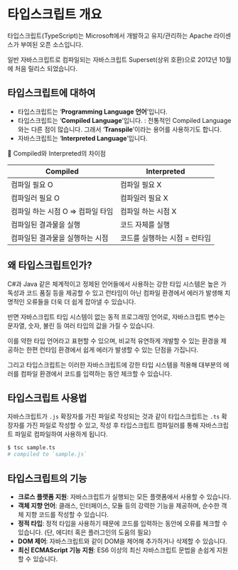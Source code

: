 # 타입스크립트 개요

타입스크립트(TypeScript)는 Microsoft에서 개발하고 유지/관리하는 Apache 라이센스가 부여된 오픈 소스입니다.

일반 자바스크립트로 컴파일되는 자바스크립트 Superset(상위 호환)으로 2012년 10월에 처음 릴리스 되었습니다.

## 타입스크립트에 대하여

- 타입스크립트는 ‘**Programming Language 언어**’입니다.
- 타입스크립트는 ‘**Compiled Language**’입니다.
: 전통적인 Compiled Language 와는 다른 점이 많습니다. 그래서 ‘**Transpile**’이라는 용어를 사용하기도 합니다.
- 자바스크립트는 ‘**Interpreted Language**’입니다.

<aside>
📌 Compiled와 Interpreted의 차이점

| Compiled | Interpreted |
| --- | --- |
| 컴파일 필요 O | 컴파일 필요 X |
| 컴파일러 필요 O | 컴파일러 필요 X |
| 컴파일 하는 시점 O ⇒ 컴파일 타임 | 컴파일 하는 시점 X |
| 컴파일된 결과물을 실행 | 코드 자체를 실행 |
| 컴파일된 결과물을 실행하는 시점 | 코드를 실행하는 시점 = 런타임 |
</aside>

## 왜 타입스크립트인가?

C#과 Java 같은 체계적이고 정제된 언어들에서 사용하는 강한 타입 시스템은 높은 가독성과 코드 품질 등을 제공할 수 있고 런타임이 아닌 컴파일 환경에서 에러가 발생해 치명적인 오류들을 더욱 더 쉽게 잡아낼 수 있습니다.

반면 자바스크립트 타입 시스템이 없는 동적 프로그래밍 언어로, 자바스크립트 변수는 문자열, 숫자, 불린 등 여러 타입의 값을 가질 수 있습니다.

이를 약한 타입 언어라고 표현할 수 있으며, 비교적 유연하게 개발할 수 있는 환경을 제공하는 한편 런타임 환경에서 쉽게 에러가 발생할 수 있는 단점을 가집니다.

그리고 타입스크립트는 이러한 자바스크립트에 강한 타입 시스템을 적용해 대부분의 에러를 컴파일 환경에서 코드를 입력하는 동안 체크할 수 있습니다.

## 타입스크립트 사용법

자바스크립트가 `.js` 확장자를 가진 파일로 작성되는 것과 같이 타입스크립트는 `.ts` 확장자를 가진 파일로 작성할 수 있고, 작성 후 타입스크립트 컴파일러를 통해 자바스크립트 파일로 컴파일하여 사용하게 됩니다.

```bash
$ tsc sample.ts
# compiled to `sample.js`
```

## 타입스크립트의 기능

- **크로스 플랫폼 지원**: 자바스크립트가 실행되는 모든 플랫폼에서 사용할 수 있습니다.
- **객체 지향 언어**: 클래스, 인터페이스, 모듈 등의 강력한 기능을 제공하며, 순수한 객체 지향 코드를 작성할 수 있습니다.
- **정적 타입**: 정적 타입을 사용하기 때문에 코드를 입력하는 동안에 오류를 체크할 수 있습니다. (단, 에디터 혹은 플러그인의 도움의 필요)
- **DOM 제어**: 자바스크립트와 같이 DOM을 제어해 추가하거나 삭제할 수 있습니다.
- **최신 ECMAScript 기능 지원**: ES6 이상의 최신 자바스크립트 문법을 손쉽게 지원할 수 있습니다.
